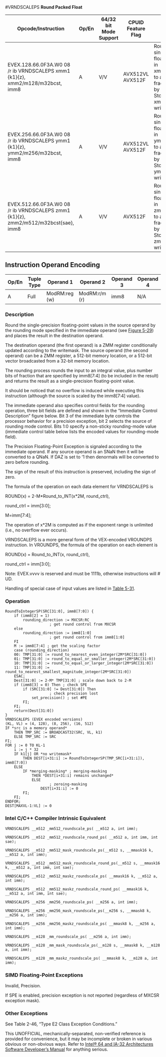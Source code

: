 #VRNDSCALEPS
**Round Packed Float**

| Opcode/Instruction                                                                  | Op/En | 64/32 bit Mode Support | CPUID Feature Flag | Description                                                                                                                                                                              |
| ----------------------------------------------------------------------------------- | ----- | ---------------------- | ------------------ | ---------------------------------------------------------------------------------------------------------------------------------------------------------------------------------------- |
| EVEX.128.66.0F3A.W0 08 /r ib VRNDSCALEPS xmm1 {k1}{z}, xmm2/m128/m32bcst, imm8      | A     | V/V                    | AVX512VL AVX512F   | Rounds packed single-precision floating-point values in xmm2/m128/m32bcst to a number of fraction bits specified by the imm8 field. Stores the result in xmm1 register. Under writemask. |
| EVEX.256.66.0F3A.W0 08 /r ib VRNDSCALEPS ymm1 {k1}{z}, ymm2/m256/m32bcst, imm8      | A     | V/V                    | AVX512VL AVX512F   | Rounds packed single-precision floating-point values in ymm2/m256/m32bcst to a number of fraction bits specified by the imm8 field. Stores the result in ymm1 register. Under writemask. |
| EVEX.512.66.0F3A.W0 08 /r ib VRNDSCALEPS zmm1 {k1}{z}, zmm2/m512/m32bcst{sae}, imm8 | A     | V/V                    | AVX512F            | Rounds packed single-precision floating-point values in zmm2/m512/m32bcst to a number of fraction bits specified by the imm8 field. Stores the result in zmm1 register using writemask.  |

## Instruction Operand Encoding

| Op/En | Tuple Type | Operand 1     | Operand 2     | Operand 3 | Operand 4 |
| ----- | ---------- | ------------- | ------------- | --------- | --------- |
| A     | Full       | ModRM:reg (w) | ModRM:r/m (r) | imm8      | N/A       |

### Description

Round the single-precision floating-point values in the source operand by the rounding mode specified in the immediate operand (see [Figure 5-29](/x86/vrndscalepd#fig-5-29)) and places the result in the destination operand.

The destination operand (the first operand) is a ZMM register conditionally updated according to the writemask. The source operand (the second operand) can be a ZMM register, a 512-bit memory location, or a 512-bit vector broadcasted from a 32-bit memory location.

The rounding process rounds the input to an integral value, plus number bits of fraction that are specified by imm8[7:4] (to be included in the result) and returns the result as a single-precision floating-point value.

It should be noticed that no overflow is induced while executing this instruction (although the source is scaled by the imm8[7:4] value).

The immediate operand also specifies control fields for the rounding operation, three bit fields are defined and shown in the “Immediate Control Description” figure below. Bit 3 of the immediate byte controls the processor behavior for a precision exception, bit 2 selects the source of rounding mode control. Bits 1:0 specify a non-sticky rounding-mode value (immediate control table below lists the encoded values for rounding-mode field).

The Precision Floating-Point Exception is signaled according to the immediate operand. If any source operand is an SNaN then it will be converted to a QNaN. If DAZ is set to ‘1 then denormals will be converted to zero before rounding.

The sign of the result of this instruction is preserved, including the sign of zero.

The formula of the operation on each data element for VRNDSCALEPS is

ROUND(x) = 2-M\*Round_to_INT(x\*2M, round_ctrl),

round_ctrl = imm[3:0];

M=imm[7:4];

The operation of x\*2M is computed as if the exponent range is unlimited (i.e., no overflow ever occurs).

VRNDSCALEPS is a more general form of the VEX-encoded VROUNDPS instruction. In VROUNDPS, the formula of the operation on each element is

ROUND(x) = Round_to_INT(x, round_ctrl),

round_ctrl = imm[3:0];

Note: EVEX.vvvv is reserved and must be 1111b, otherwise instructions will #​​​UD.

Handling of special case of input values are listed in [Table 5-31](/x86/vrndscalepd#tbl-5-31).

### Operation

```
RoundToIntegerSP(SRC[31:0], imm8[7:0]) {
    if (imm8[2] = 1)
        rounding_direction := MXCSR:RC
                    ; get round control from MXCSR
    else
        rounding_direction := imm8[1:0]
                    ; get round control from imm8[1:0]
    FI
    M := imm8[7:4] ; get the scaling factor
    case (rounding_direction)
    00: TMP[31:0] := round_to_nearest_even_integer(2M*SRC[31:0])
    01: TMP[31:0] := round_to_equal_or_smaller_integer(2M*SRC[31:0])
    10: TMP[31:0] := round_to_equal_or_larger_integer(2M*SRC[31:0])
    11: TMP[31:0] := round_to_nearest_smallest_magnitude_integer(2M*SRC[31:0])
    ESAC;
    Dest[31:0] := 2-M* TMP[31:0] ; scale down back to 2-M
    if (imm8[3] = 0) Then ; check SPE
        if (SRC[31:0] != Dest[31:0]) Then
                    ; check precision lost
            set_precision() ; set #PE
        FI;
    FI;
    return(Dest[31:0])
}
VRNDSCALEPS (EVEX encoded versions)
(KL, VL) = (4, 128), (8, 256), (16, 512)
IF *src is a memory operand*
    THEN TMP_SRC := BROADCAST32(SRC, VL, k1)
    ELSE TMP_SRC := SRC
FI;
FOR j := 0 TO KL-1
    i := j * 32
    IF k1[j] OR *no writemask*
        THEN DEST[i+31:i] := RoundToIntegerSP(TMP_SRC[i+31:i]), imm8[7:0])
    ELSE
        IF *merging-masking* ; merging-masking
            THEN *DEST[i+31:i] remains unchanged*
            ELSE
                    ; zeroing-masking
                DEST[i+31:i] := 0
        FI;
    FI;
ENDFOR;
DEST[MAXVL-1:VL] := 0

```

### Intel C/C++ Compiler Intrinsic Equivalent

```
VRNDSCALEPS __m512 _mm512_roundscale_ps( __m512 a, int imm);

```

```
VRNDSCALEPS __m512 _mm512_roundscale_round_ps( __m512 a, int imm, int sae);

```

```
VRNDSCALEPS __m512 _mm512_mask_roundscale_ps(__m512 s, __mmask16 k, __m512 a, int imm);

```

```
VRNDSCALEPS __m512 _mm512_mask_roundscale_round_ps(__m512 s, __mmask16 k, __m512 a, int imm, int sae);

```

```
VRNDSCALEPS __m512 _mm512_maskz_roundscale_ps( __mmask16 k, __m512 a, int imm);

```

```
VRNDSCALEPS __m512 _mm512_maskz_roundscale_round_ps( __mmask16 k, __m512 a, int imm, int sae);

```

```
VRNDSCALEPS __m256 _mm256_roundscale_ps( __m256 a, int imm);

```

```
VRNDSCALEPS __m256 _mm256_mask_roundscale_ps(__m256 s, __mmask8 k, __m256 a, int imm);

```

```
VRNDSCALEPS __m256 _mm256_maskz_roundscale_ps( __mmask8 k, __m256 a, int imm);

```

```
VRNDSCALEPS __m128 _mm_roundscale_ps( __m256 a, int imm);

```

```
VRNDSCALEPS __m128 _mm_mask_roundscale_ps(__m128 s, __mmask8 k, __m128 a, int imm);

```

```
VRNDSCALEPS __m128 _mm_maskz_roundscale_ps( __mmask8 k, __m128 a, int imm);

```

### SIMD Floating-Point Exceptions

Invalid, Precision.

If SPE is enabled, precision exception is not reported (regardless of MXCSR exception mask).

### Other Exceptions

See Table 2-46, “Type E2 Class Exception Conditions.”

This UNOFFICIAL, mechanically-separated, non-verified reference is provided for convenience, but it may be
incomplete or broken in various obvious or non-obvious
ways. Refer to [Intel® 64 and IA-32 Architectures Software Developer’s Manual](https://software.intel.com/en-us/download/intel-64-and-ia-32-architectures-sdm-combined-volumes-1-2a-2b-2c-2d-3a-3b-3c-3d-and-4) for anything serious.
